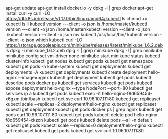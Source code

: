 apt-get update
apt-get install docker.io -y
dpkg -l | grep docker
apt-get install curl -y
curl -LO https://dl.k8s.io/release/v1.17.0/bin/linux/amd64/kubectl
ls
chmod +x kubectl 
ls
ll
kubectl version ---client -o json
ls
/home/master/kubectl version ---client -o json
/home/master/kubectl version --client -o json
./kubectl version --client -o json
mv kubectl /usr/local/bin/
kubectl version --client -o json
which kubectl
curl -LO https://storage.googleapis.com/minikube/releases/latest/minikube_1.6.2.deb
ls
dpkg -i minikube_1.6.2.deb 
dplg -l | grep minikube
dpkg -l | grep minikube
minikube config set vm-driver none
minikube start
minikube status
kubectl cluster-info
kubectl get nodes
kubectl get pods
kubectl get namespace
kubectl get pods -n kube-system
kubectl get deployments
kubectl get deployments -A
kubectl get deployments
kubectl create deployment hello-nginx --image=nginx
kubectl get deployment
kubectl get pods
kubectl describe pods
docker ps
kubectl get services
kubectl get pods
kubectl expose deployment hello-nginx --type NodePort --port=80
kubectl get services
ip a
kubectl get pods
kubectl exec -it hello-nginx-f8d659454-x6gxm /bin/bash
kubectl get svc
curl 10.96.107.111:80
kubectl get replicaset
kubectl scale --replicas=2 deployment/hello-nginx
kubectl get replicaset
kubectl get deployment
kubectl get pods
docker ps | grep nginx
kubectl get pods
curl 10.96.107.111:80
kubectl get pods
kubectl delete pod hello-nginx-f8d659454-xkzcn
kubectl get pods
kubectl delete pods --all -n default
kubectl get pods
kubectl scale --replicas=0 deployment/hello-nginx
kubectl get replicaset
kubectl get pods
kubectl get svc
curl 10.96.107.111:80
